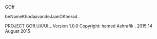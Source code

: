 GOff

beNameKhodaavandeJaanOKherad..

PROJECT GOff.UX/UI _ Version 1.0.0 Copyright: hamed Ashrafik . 2015 14 August 2015
